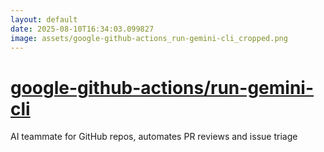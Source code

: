 ```yaml
---
layout: default
date: 2025-08-10T16:34:03.099827
image: assets/google-github-actions_run-gemini-cli_cropped.png
---
```


# [google-github-actions/run-gemini-cli](https://github.com/google-github-actions/run-gemini-cli)

AI teammate for GitHub repos, automates PR reviews and issue triage
